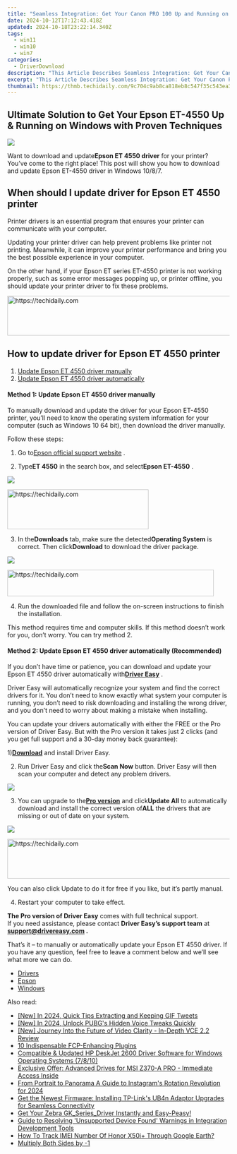 ```yaml
---
title: "Seamless Integration: Get Your Canon PRO 100 Up and Running on Windows in Just One Step"
date: 2024-10-12T17:12:43.418Z
updated: 2024-10-18T23:22:14.340Z
tags:
  - win11
  - win10
  - win7
categories:
  - DriverDownload
description: "This Article Describes Seamless Integration: Get Your Canon PRO 100 Up and Running on Windows in Just One Step"
excerpt: "This Article Describes Seamless Integration: Get Your Canon PRO 100 Up and Running on Windows in Just One Step"
thumbnail: https://thmb.techidaily.com/9c704c9ab8ca818eb8c547f35c543ea321e006214fab450eba00af5408d5f618.jpg
---
```


## Ultimate Solution to Get Your Epson ET-4550 Up & Running on Windows with Proven Techniques

![](https://images.drivereasy.com/wp-content/uploads/2019/01/image-102.png)

 Want to download and update**Epson ET 4550 driver** for your printer? You’ve come to the right place! This post will show you how to download and update Epson ET-4550 driver in Windows 10/8/7.

## When should I update driver for Epson ET 4550 printer

 Printer drivers is an essential program that ensures your printer can communicate with your computer.

 Updating your printer driver can help prevent problems like printer not printing. Meanwhile, it can improve your printer performance and bring you the best possible experience in your computer.

 On the other hand, if your Epson ET series ET-4550 printer is not working properly, such as some error messages popping up, or printer offline, you should update your printer driver to fix these problems.

<!-- affiliate ads begin -->
<a href="https://appsumo.8odi.net/c/5597632/2082532/7443" target="_top" id="2082532">
  <img src="//a.impactradius-go.com/display-ad/7443-2082532" border="0" alt="https://techidaily.com" width="728" height="90"/>
</a>
<img height="0" width="0" src="https://appsumo.8odi.net/i/5597632/2082532/7443" style="position:absolute;visibility:hidden;" border="0" />
<!-- affiliate ads end -->

## How to update driver for Epson ET 4550 printer

1. [Update Epson ET 4550 driver manually](https://tools.techidaily.com/drivereasy/download/)
2. [Update Epson ET 4550 driver automatically](https://tools.techidaily.com/drivereasy/download/)

#### Method 1: Update Epson ET 4550 driver manually

 To manually download and update the driver for your Epson ET-4550 printer, you’ll need to know the operating system information for your computer (such as Windows 10 64 bit), then download the driver manually.

Follow these steps:

 1) Go to[Epson official support website](https://epson.com/Support/Printers/sh/s1) .

 2) Type**ET 4550** in the search box, and select**Epson ET-4550** .

![](https://images.drivereasy.com/wp-content/uploads/2019/01/image-100.png)

<!-- affiliate ads begin -->
<a href="https://bluettius.sjv.io/c/5597632/2139121/17108" target="_top" id="2139121">
  <img src="//a.impactradius-go.com/display-ad/17108-2139121" border="0" alt="https://techidaily.com" width="320" height="90"/>
</a>
<img height="0" width="0" src="https://bluettius.sjv.io/i/5597632/2139121/17108" style="position:absolute;visibility:hidden;" border="0" />
<!-- affiliate ads end -->

 3) In the**Downloads** tab, make sure the detected**Operating System** is correct. Then click**Download** to download the driver package.

![](https://images.drivereasy.com/wp-content/uploads/2019/01/image-101-1024x281.png)

<!-- affiliate ads begin -->
<a href="https://25home.pxf.io/c/5597632/2148648/16836" target="_top" id="2148648">
  <img src="//a.impactradius-go.com/display-ad/16836-2148648" border="0" alt="https://techidaily.com" width="468" height="60"/>
</a>
<img height="0" width="0" src="https://25home.pxf.io/i/5597632/2148648/16836" style="position:absolute;visibility:hidden;" border="0" />
<!-- affiliate ads end -->

 4) Run the downloaded file and follow the on-screen instructions to finish the installation.

 This method requires time and computer skills. If this method doesn’t work for you, don’t worry. You can try method 2.

#### Method 2: Update Epson ET 4550 driver automatically (Recommended)

 If you don’t have time or patience, you can download and update your Epson ET 4550 driver automatically with[**Driver Easy**](https://tools.techidaily.com/drivereasy/download/) .

 Driver Easy will automatically recognize your system and find the correct drivers for it. You don’t need to know exactly what system your computer is running, you don’t need to risk downloading and installing the wrong driver, and you don’t need to worry about making a mistake when installing.

 You can update your drivers automatically with either the FREE or the Pro version of Driver Easy. But with the Pro version it takes just 2 clicks (and you get full support and a 30-day money back guarantee):

 1)[**Download**](https://tools.techidaily.com/drivereasy/download/) and install Driver Easy.

 2) Run Driver Easy and click the**Scan Now** button. Driver Easy will then scan your computer and detect any problem drivers.

![](https://images.drivereasy.com/wp-content/uploads/2019/01/image-92.png)

 3) You can upgrade to the[**Pro version**](https://tools.techidaily.com/drivereasy/download/) and click**Update All** to automatically download and install the correct version of**ALL** the drivers that are missing or out of date on your system.

![](https://images.drivereasy.com/wp-content/uploads/2019/01/image-97.png)

<!-- affiliate ads begin -->
<a href="https://appsumo.8odi.net/c/5597632/2037345/7443" target="_top" id="2037345">
  <img src="//a.impactradius-go.com/display-ad/7443-2037345" border="0" alt="https://techidaily.com" width="728" height="90"/>
</a>
<img height="0" width="0" src="https://appsumo.8odi.net/i/5597632/2037345/7443" style="position:absolute;visibility:hidden;" border="0" />
<!-- affiliate ads end -->

 You can also click Update to do it for free if you like, but it’s partly manual.

4) Restart your computer to take effect.

**The Pro version of Driver Easy** comes with full technical support.  
 If you need assistance, please contact **Driver Easy’s support team** at **[support@drivereasy.com](https://tools.techidaily.com/drivereasy/download/) .**

 That’s it – to manually or automatically update your Epson ET 4550 driver. If you have any question, feel free to leave a comment below and we’ll see what more we can do.

* [Drivers](https://tools.techidaily.com/drivereasy/download/)
* [Epson](https://tools.techidaily.com/drivereasy/download/)
* [Windows](https://tools.techidaily.com/drivereasy/download/)

<ins class="adsbygoogle"
     style="display:block"
     data-ad-format="autorelaxed"
     data-ad-client="ca-pub-7571918770474297"
     data-ad-slot="1223367746"></ins>

<ins class="adsbygoogle"
     style="display:block"
     data-ad-client="ca-pub-7571918770474297"
     data-ad-slot="8358498916"
     data-ad-format="auto"
     data-full-width-responsive="true"></ins>

<span class="atpl-alsoreadstyle">Also read:</span>
<div><ul>
<li><a href="https://twitter-videos.techidaily.com/new-in-2024-quick-tips-extracting-and-keeping-gif-tweets/"><u>[New] In 2024, Quick Tips Extracting and Keeping GIF Tweets</u></a></li>
<li><a href="https://fox-friendly.techidaily.com/new-in-2024-unlock-pubgs-hidden-voice-tweaks-quickly/"><u>[New] In 2024, Unlock PUBG's Hidden Voice Tweaks Quickly</u></a></li>
<li><a href="https://fox-blue.techidaily.com/new-journey-into-the-future-of-video-clarity-in-depth-vce-22-review/"><u>[New] Journey Into the Future of Video Clarity - In-Depth VCE 2.2 Review</u></a></li>
<li><a href="https://article-posts.techidaily.com/10-indispensable-fcp-enhancing-plugins/"><u>10 Indispensable FCP-Enhancing Plugins</u></a></li>
<li><a href="https://driver-download.techidaily.com/compatible-and-updated-hp-deskjet-2600-driver-software-for-windows-operating-systems-7810/"><u>Compatible & Updated HP DeskJet 2600 Driver Software for Windows Operating Systems (7/8/10)</u></a></li>
<li><a href="https://driver-download.techidaily.com/1722966237978-exclusive-offer-advanced-drives-for-msi-z370-a-pro-immediate-access-inside/"><u>Exclusive Offer: Advanced Drives for MSI Z370-A PRO - Immediate Access Inside</u></a></li>
<li><a href="https://instagram-videos.techidaily.com/from-portrait-to-panorama-a-guide-to-instagrams-rotation-revolution-for-2024/"><u>From Portrait to Panorama A Guide to Instagram's Rotation Revolution for 2024</u></a></li>
<li><a href="https://driver-download.techidaily.com/get-the-newest-firmware-installing-tp-links-ub4n-adaptor-upgrades-for-seamless-connectivity/"><u>Get the Newest Firmware: Installing TP-Link's UB4n Adaptor Upgrades for Seamless Connectivity</u></a></li>
<li><a href="https://driver-download.techidaily.com/1722963519096-get-your-zebra-gkseriesdriver-instantly-and-easy-peasy/"><u>Get Your Zebra GK_Series_Driver Instantly and Easy-Peasy!</u></a></li>
<li><a href="https://driver-error.techidaily.com/guide-to-resolving-unsupported-device-found-warnings-in-integration-development-tools/"><u>Guide to Resolving 'Unsupported Device Found' Warnings in Integration Development Tools</u></a></li>
<li><a href="https://unlock-android.techidaily.com/how-to-track-imei-number-of-honor-x50iplus-through-google-earth-by-drfone-android/"><u>How To Track IMEI Number Of Honor X50i+ Through Google Earth?</u></a></li>
<li><a href="https://driver-download.techidaily.com/multiply-both-sides-by-1/"><u>Multiply Both Sides by -1</u></a></li>
</ul></div>

